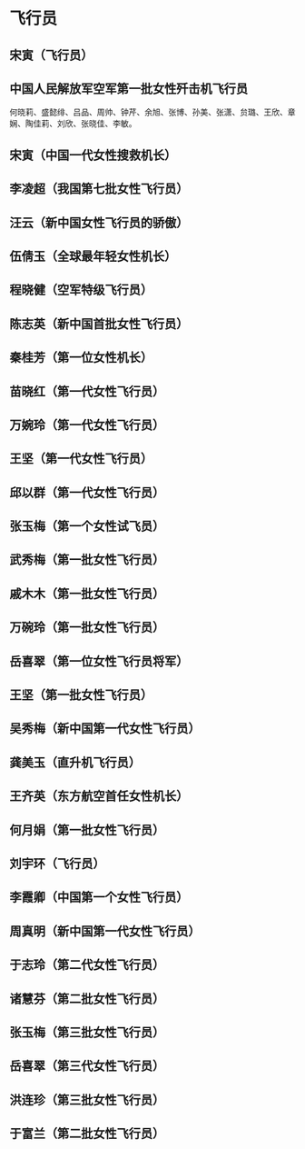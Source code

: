 # 飞行员

## 宋寅（飞行员）

## 中国人民解放军空军第一批女性歼击机飞行员&#x20;

何晓莉、盛懿绯、吕品、周帅、钟芹、余旭、张博、孙美、张潇、贠璐、王欣、章娴、陶佳莉、刘欣、张晓佳、李敏。

## 宋寅（中国一代女性搜救机长）

## 李凌超（我国第七批女性飞行员）

## 汪云（新中国女性飞行员的骄傲）

## 伍倩玉（全球最年轻女性机长）

## 程晓健（空军特级飞行员）

## 陈志英（新中国首批女性飞行员）

## 秦桂芳（第一位女性机长）

## 苗晓红（第一代女性飞行员）

## 万婉玲（第一代女性飞行员）

## 王坚（第一代女性飞行员）

## 邱以群（第一代女性飞行员）

## 张玉梅（第一个女性试飞员）

## 武秀梅（第一批女性飞行员）

## 戚木木（第一批女性飞行员）

## 万碗玲（第一批女性飞行员）

## 岳喜翠（第一位女性飞行员将军）

## 王坚（第一批女性飞行员）

## 吴秀梅（新中国第一代女性飞行员）

## 龚美玉（直升机飞行员）

## 王齐英（东方航空首任女性机长）

## 何月娟（第一批女性飞行员）

## 刘宇环（飞行员）

## 李霞卿（中国第一个女性飞行员）

## 周真明（新中国第一代女性飞行员）

## 于志玲（第二代女性飞行员）

## 诸慧芬（第二批女性飞行员）

## 张玉梅（第三批女性飞行员）

## 岳喜翠（第三代女性飞行员）

## 洪连珍（第三批女性飞行员）

## 于富兰（第二批女性飞行员）
